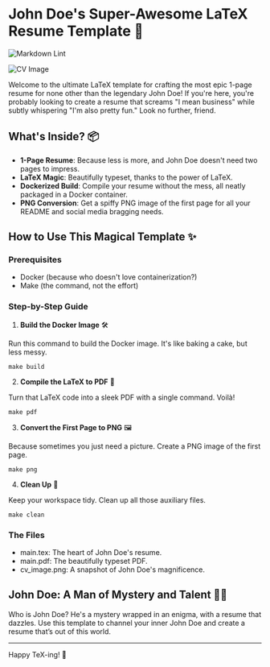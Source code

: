 # John Doe's Super-Awesome LaTeX Resume Template 🚀

![Markdown Lint](https://github.com/klepp0/resume/actions/workflows/build_pdf.yml/badge.svg)

![CV Image](./cv_image.png)

Welcome to the ultimate LaTeX template for crafting the most epic 1-page resume for none other than the legendary John Doe! If you're here, you're probably looking to create a resume that screams "I mean business" while subtly whispering "I'm also pretty fun." Look no further, friend.

## What's Inside? 📦

- **1-Page Resume**: Because less is more, and John Doe doesn't need two pages to impress.
- **LaTeX Magic**: Beautifully typeset, thanks to the power of LaTeX.
- **Dockerized Build**: Compile your resume without the mess, all neatly packaged in a Docker container.
- **PNG Conversion**: Get a spiffy PNG image of the first page for all your README and social media bragging needs.

## How to Use This Magical Template ✨

### Prerequisites

- Docker (because who doesn't love containerization?)
- Make (the command, not the effort)

### Step-by-Step Guide

1. **Build the Docker Image** 🛠️

Run this command to build the Docker image. It's like baking a cake, but less messy.

```shell
make build
```

2. **Compile the LaTeX to PDF** 📄

Turn that LaTeX code into a sleek PDF with a single command. Voilà!

```shell
make pdf
```

3. **Convert the First Page to PNG** 🖼️

Because sometimes you just need a picture. Create a PNG image of the first page.

```shell
make png
```

4. **Clean Up** 🧹

Keep your workspace tidy. Clean up all those auxiliary files.

```shell
make clean
```

### The Files

- main.tex: The heart of John Doe's resume.
- main.pdf: The beautifully typeset PDF.
- cv_image.png: A snapshot of John Doe's magnificence.

## John Doe: A Man of Mystery and Talent 🕵️‍♂️

Who is John Doe? He's a mystery wrapped in an enigma, with a resume that dazzles. Use this template to channel your inner John Doe and create a resume that’s out of this world.

---

Happy TeX-ing! 🎉
